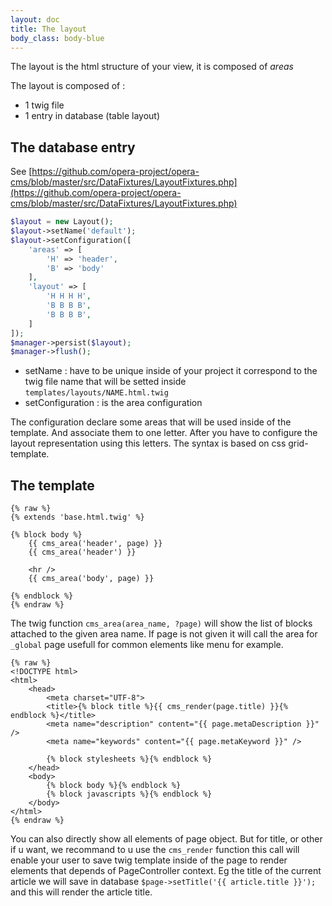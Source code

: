 ```yaml
---
layout: doc
title: The layout
body_class: body-blue
---
```


The layout is the html structure of your view, it is composed of *areas*

The layout is composed of :

- 1 twig file
- 1 entry in database (table layout)

## The database entry

See [https://github.com/opera-project/opera-cms/blob/master/src/DataFixtures/LayoutFixtures.php](https://github.com/opera-project/opera-cms/blob/master/src/DataFixtures/LayoutFixtures.php)

```` php
$layout = new Layout();
$layout->setName('default');
$layout->setConfiguration([
    'areas' => [
        'H' => 'header',
        'B' => 'body'
    ],
    'layout' => [
        'H H H H',
        'B B B B',
        'B B B B',
    ]
]);
$manager->persist($layout);
$manager->flush();
````

- setName : have to be unique inside of your project it correspond to the twig file name that will be setted inside `templates/layouts/NAME.html.twig`
- setConfiguration : is the area configuration

The configuration declare some areas that will be used inside of the template. And associate them to one letter.
After you have to configure the layout representation using this letters. The syntax is based on css grid-template.

## The template

`````twig
{% raw %}
{% extends 'base.html.twig' %}

{% block body %}
    {{ cms_area('header', page) }}
    {{ cms_area('header') }}

    <hr />
    {{ cms_area('body', page) }}

{% endblock %}
{% endraw %}
`````

The twig function `cms_area(area_name, ?page)` will show the list of blocks attached to the given area name. If page is not given it will call the area for `_global` page usefull for common elements like menu for example.

`````
{% raw %}
<!DOCTYPE html>
<html>
    <head>
        <meta charset="UTF-8">
        <title>{% block title %}{{ cms_render(page.title) }}{% endblock %}</title>
        <meta name="description" content="{{ page.metaDescription }}" />
        <meta name="keywords" content="{{ page.metaKeyword }}" />

        {% block stylesheets %}{% endblock %}
    </head>
    <body>
        {% block body %}{% endblock %}
        {% block javascripts %}{% endblock %}
    </body>
</html>
{% endraw %}
`````

You can also directly show all elements of page object. But for title, or other if u want, we recommand to u use the `cms_render` function this call will enable your user to save twig template inside of the page to render elements that depends of PageController context. Eg the title of the current article we will save in database `$page->setTitle('{{ article.title }}');` and this will render the article title.

